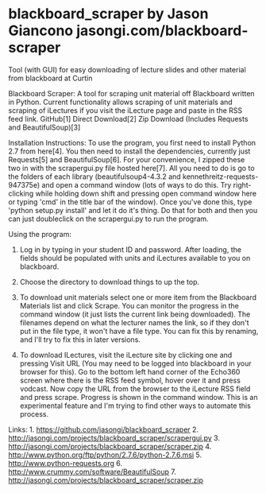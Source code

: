 blackboard_scraper
by Jason Giancono jasongi.com/blackboard-scraper
==================

Tool (with GUI) for easy downloading of lecture slides and other material from blackboard at Curtin

Blackboard Scraper: A tool for scraping unit material off Blackboard written in Python. Current functionality allows scraping of unit materials and scraping of iLectures if you visit the iLecture page and paste in the RSS feed link.
GitHub[1]
Direct Download[2]
Zip Download (Includes Requests and BeautifulSoup)[3]

Installation Instructions:
To use the program, you first need to install Python 2.7 from here[4].
You then need to install the dependencies, currently just Requests[5] and BeautifulSoup[6]. For your convenience, I zipped these two in with the scrapergui.py file hosted here[7]. All you need to do is go to the folders of each library (beautifulsoup4-4.3.2 and kennethreitz-requests-947375e) and open a command window (lots of ways to do this. Try right-clicking while holding down shift and pressing open command window here or typing 'cmd' in the title bar of the window). Once you've done this, type 'python setup.py install' and let it do it's thing. Do that for both and then you can just doubleclick on the scrapergui.py to run the program.

Using the program:

1) Log in by typing in your student ID and password. After loading, the fields should be populated with units and iLectures available to you on blackboard.

2) Choose the directory to download things to up the top.

3) To download unit materials select one or more item from the Blackboard Materials list and click Scrape. You can monitor the progress in the command window (it just lists the current link being downloaded). The filenames depend on what the lecturer names the link, so if they don't put in the file type, it won't have a file type. You can fix this by renaming, and I'll try to fix this in later versions.

4) To download ILectures, visit the iLecture site by clicking one and pressing Visit URL (You may need to be logged into blackboard in your browser for this). Go to the bottom left hand corner of the Echo360 screen where there is the RSS feed symbol, hover over it and press vodcast. Now copy the URL from the browser to the iLecture RSS field and press scrape. Progress is shown in the command window. This is an experimental feature and I'm trying to find other ways to automate this process.

  Links:
    1. https://github.com/jasongi/blackboard_scraper
    2. http://jasongi.com/projects/blackboard_scraper/scrapergui.py
    3. http://jasongi.com/projects/blackboard_scraper/scraper.zip
    4. http://www.python.org/ftp/python/2.7.6/python-2.7.6.msi
    5. http://www.python-requests.org
    6. http://www.crummy.com/software/BeautifulSoup
    7. http://jasongi.com/projects/blackboard_scraper/scraper.zip